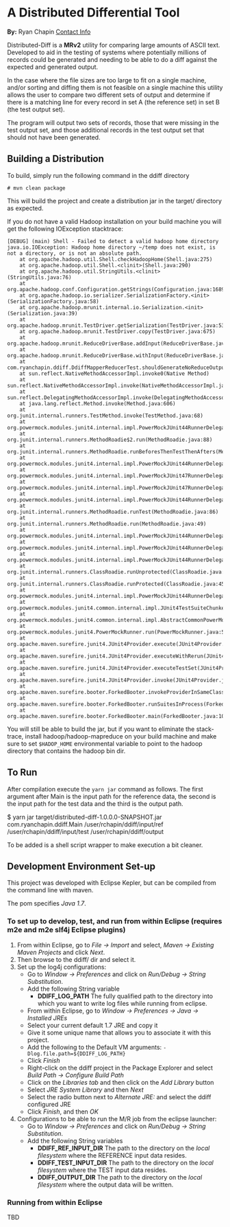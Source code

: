 # A Distributed Differential Tool

**By:** Ryan Chapin [Contact Info](http://www.ryanchapin.com/contact.html)

Distributed-Diff is a **MRv2** utility for comparing large amounts of ASCII text.  Developed to aid in the testing of systems where potentially millions of records could be generated and needing to be able to do a diff against the expected and generated output.

In the case where the file sizes are too large to fit on a single machine, and/or sorting and diffing them is not feasible on a single machine this utility allows the user to compare two different sets of output and determine if there is a matching line for every record in set A (the reference set) in set B (the test output set).

The program will output two sets of records, those that were missing in the test output set, and those additional records in the test output set that should not have been generated.

## Building a Distribution

To build, simply run the following command in the ddiff directory

```
# mvn clean package
```

This will build the project and create a distribution jar in the target/ directory as expected.

If you do not have a valid Hadoop installation on your build machine you will get the following IOException stacktrace:

```
[DEBUG] (main) Shell - Failed to detect a valid hadoop home directory
java.io.IOException: Hadoop home directory ~/temp does not exist, is not a directory, or is not an absolute path.
	at org.apache.hadoop.util.Shell.checkHadoopHome(Shell.java:275)
	at org.apache.hadoop.util.Shell.<clinit>(Shell.java:290)
	at org.apache.hadoop.util.StringUtils.<clinit>(StringUtils.java:76)
	at org.apache.hadoop.conf.Configuration.getStrings(Configuration.java:1689)
	at org.apache.hadoop.io.serializer.SerializationFactory.<init>(SerializationFactory.java:58)
	at org.apache.hadoop.mrunit.internal.io.Serialization.<init>(Serialization.java:39)
	at org.apache.hadoop.mrunit.TestDriver.getSerialization(TestDriver.java:530)
	at org.apache.hadoop.mrunit.TestDriver.copy(TestDriver.java:675)
	at org.apache.hadoop.mrunit.ReduceDriverBase.addInput(ReduceDriverBase.java:167)
	at org.apache.hadoop.mrunit.ReduceDriverBase.withInput(ReduceDriverBase.java:269)
	at com.ryanchapin.ddiff.DdiffMapperReducerTest.shouldGenerateNoReduceOutput(DdiffMapperReducerTest.java:356)
	at sun.reflect.NativeMethodAccessorImpl.invoke0(Native Method)
	at sun.reflect.NativeMethodAccessorImpl.invoke(NativeMethodAccessorImpl.java:57)
	at sun.reflect.DelegatingMethodAccessorImpl.invoke(DelegatingMethodAccessorImpl.java:43)
	at java.lang.reflect.Method.invoke(Method.java:606)
	at org.junit.internal.runners.TestMethod.invoke(TestMethod.java:68)
	at org.powermock.modules.junit4.internal.impl.PowerMockJUnit44RunnerDelegateImpl$PowerMockJUnit44MethodRunner.runTestMethod(PowerMockJUnit44RunnerDelegateImpl.java:310)
	at org.junit.internal.runners.MethodRoadie$2.run(MethodRoadie.java:88)
	at org.junit.internal.runners.MethodRoadie.runBeforesThenTestThenAfters(MethodRoadie.java:96)
	at org.powermock.modules.junit4.internal.impl.PowerMockJUnit44RunnerDelegateImpl$PowerMockJUnit44MethodRunner.executeTest(PowerMockJUnit44RunnerDelegateImpl.java:294)
	at org.powermock.modules.junit4.internal.impl.PowerMockJUnit47RunnerDelegateImpl$PowerMockJUnit47MethodRunner.executeTestInSuper(PowerMockJUnit47RunnerDelegateImpl.java:127)
	at org.powermock.modules.junit4.internal.impl.PowerMockJUnit47RunnerDelegateImpl$PowerMockJUnit47MethodRunner.executeTest(PowerMockJUnit47RunnerDelegateImpl.java:82)
	at org.powermock.modules.junit4.internal.impl.PowerMockJUnit44RunnerDelegateImpl$PowerMockJUnit44MethodRunner.runBeforesThenTestThenAfters(PowerMockJUnit44RunnerDelegateImpl.java:282)
	at org.junit.internal.runners.MethodRoadie.runTest(MethodRoadie.java:86)
	at org.junit.internal.runners.MethodRoadie.run(MethodRoadie.java:49)
	at org.powermock.modules.junit4.internal.impl.PowerMockJUnit44RunnerDelegateImpl.invokeTestMethod(PowerMockJUnit44RunnerDelegateImpl.java:207)
	at org.powermock.modules.junit4.internal.impl.PowerMockJUnit44RunnerDelegateImpl.runMethods(PowerMockJUnit44RunnerDelegateImpl.java:146)
	at org.powermock.modules.junit4.internal.impl.PowerMockJUnit44RunnerDelegateImpl$1.run(PowerMockJUnit44RunnerDelegateImpl.java:120)
	at org.junit.internal.runners.ClassRoadie.runUnprotected(ClassRoadie.java:33)
	at org.junit.internal.runners.ClassRoadie.runProtected(ClassRoadie.java:45)
	at org.powermock.modules.junit4.internal.impl.PowerMockJUnit44RunnerDelegateImpl.run(PowerMockJUnit44RunnerDelegateImpl.java:122)
	at org.powermock.modules.junit4.common.internal.impl.JUnit4TestSuiteChunkerImpl.run(JUnit4TestSuiteChunkerImpl.java:106)
	at org.powermock.modules.junit4.common.internal.impl.AbstractCommonPowerMockRunner.run(AbstractCommonPowerMockRunner.java:53)
	at org.powermock.modules.junit4.PowerMockRunner.run(PowerMockRunner.java:59)
	at org.apache.maven.surefire.junit4.JUnit4Provider.execute(JUnit4Provider.java:283)
	at org.apache.maven.surefire.junit4.JUnit4Provider.executeWithRerun(JUnit4Provider.java:173)
	at org.apache.maven.surefire.junit4.JUnit4Provider.executeTestSet(JUnit4Provider.java:153)
	at org.apache.maven.surefire.junit4.JUnit4Provider.invoke(JUnit4Provider.java:128)
	at org.apache.maven.surefire.booter.ForkedBooter.invokeProviderInSameClassLoader(ForkedBooter.java:203)
	at org.apache.maven.surefire.booter.ForkedBooter.runSuitesInProcess(ForkedBooter.java:155)
	at org.apache.maven.surefire.booter.ForkedBooter.main(ForkedBooter.java:103)
```

You will still be able to build the jar, but if you want to eliminate the stack-trace, install hadoop/hadoop-mapreduce on your build machine and make sure to set `$HADOP_HOME` environmental variable to point to the hadoop directory that contains the hadoop bin dir.

## To Run

After compilation execute the `yarn jar` command as follows.  The first argument after Main is the input path for the reference data, the second is the input path for the test data and the third is the output path.

$ yarn jar target/distributed-diff-1.0.0.0-SNAPSHOT.jar com.ryanchapin.ddiff.Main /user/rchapin/ddiff/input/ref /user/rchapin/ddiff/input/test /user/rchapin/ddiff/output

To be added is a shell script wrapper to make execution a bit cleaner.

## Development Environment Set-up

This project was developed with Eclipse Kepler, but can be compiled from the command line with maven.

The pom specifies _Java 1.7_.

### To set up to develop, test, and run from within Eclipse (requires m2e and m2e slf4j Eclipse plugins)

1. From within Eclipse, go to _File -> Import_ and select, _Maven -> Existing Maven Projects_ and click _Next_.
2. Then browse to the ddiff/ dir and select it.
3. Set up the log4j configurations:
	- Go to _Window -> Preferences_ and click on _Run/Debug -> String Substitution_.
	- Add the following String variable
		- **DDIFF_LOG_PATH** The fully qualified path to the directory into which you want to write log files while running from eclipse.
	- From within Eclipse, go to _Window -> Preferences -> Java -> Installed JREs_
	- Select your current default 1.7 JRE and copy it
	- Give it some unique name that allows you to associate it with this project.
	- Add the following to the Default VM arguments: `-Dlog.file.path=${DDIFF_LOG_PATH}`
	- Click _Finish_
	- Right-click on the ddiff project in the Package Explorer and select _Build Path -> Configure Build Path_
	- Click on the _Libraries tab_ and then click on the _Add Library_ button
	- Select _JRE System Library_ and then _Next_
	- Select the radio button next to _Alternate JRE:_ and select the ddiff configured JRE
	- Click _Finish_, and then _OK_
4. Configurations to be able to run the M/R job from the eclipse launcher:
	- Go to _Window -> Preferences_ and click on _Run/Debug -> String Substitution_.
	- Add the following String variables
		- **DDIFF_REF_INPUT_DIR** The path to the directory on the *local filesystem* where the REFERENCE input data resides.
		- **DDIFF_TEST_INPUT_DIR** The path to the directory on the *local filesystem* where the TEST input data resides.
		- **DDIFF_OUTPUT_DIR** The path to the directory on the *local filesystem* where the output data will be written.

### Running from within Eclipse

TBD

